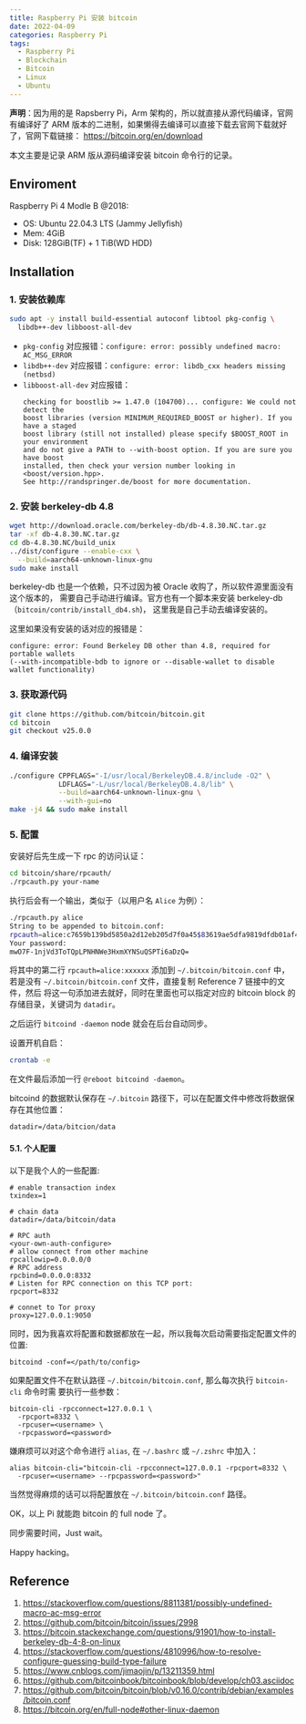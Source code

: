 ```yaml
---
title: Raspberry Pi 安装 bitcoin
date: 2022-04-09
categories: Raspberry Pi
tags:
  - Raspberry Pi
  - Blockchain
  - Bitcoin
  - Linux
  - Ubuntu
---
```


**声明**：因为用的是 Rapsberry Pi，Arm 架构的，所以就直接从源代码编译，官网有编译好了 ARM
版本的二进制，如果懒得去编译可以直接下载去官网下载就好了，官网下载链接：
https://bitcoin.org/en/download

本文主要是记录 ARM 版从源码编译安装 bitcoin 命令行的记录。

## Enviroment

Raspberry Pi 4 Modle B @2018:

- OS: Ubuntu 22.04.3 LTS (Jammy Jellyfish)
- Mem: 4GiB
- Disk: 128GiB(TF) + 1 TiB(WD HDD)

## Installation

### 1. 安装依赖库

```bash
sudo apt -y install build-essential autoconf libtool pkg-config \
  libdb++-dev libboost-all-dev
```

- `pkg-config` 对应报错：`configure: error: possibly undefined macro: AC_MSG_ERROR`
- `libdb++-dev` 对应报错：`configure: error: libdb_cxx headers missing (netbsd)`
- `libboost-all-dev` 对应报错：
  ```
  checking for boostlib >= 1.47.0 (104700)... configure: We could not detect the
  boost libraries (version MINIMUM_REQUIRED_BOOST or higher). If you have a staged
  boost library (still not installed) please specify $BOOST_ROOT in your environment
  and do not give a PATH to --with-boost option. If you are sure you have boost
  installed, then check your version number looking in <boost/version.hpp>.
  See http://randspringer.de/boost for more documentation.
  ```

### 2. 安装 berkeley-db 4.8

```bash
wget http://download.oracle.com/berkeley-db/db-4.8.30.NC.tar.gz
tar -xf db-4.8.30.NC.tar.gz
cd db-4.8.30.NC/build_unix
../dist/configure --enable-cxx \
  --build=aarch64-unknown-linux-gnu
sudo make install
```

berkeley-db 也是一个依赖，只不过因为被 Oracle 收购了，所以软件源里面没有这个版本的，
需要自己手动进行编译。官方也有一个脚本来安装 berkeley-db（`bitcoin/contrib/install_db4.sh`)，
这里我是自己手动去编译安装的。

这里如果没有安装的话对应的报错是：

```
configure: error: Found Berkeley DB other than 4.8, required for portable wallets
(--with-incompatible-bdb to ignore or --disable-wallet to disable wallet functionality)
```

### 3. 获取源代码

```bash
git clone https://github.com/bitcoin/bitcoin.git
cd bitcoin
git checkout v25.0.0
```

### 4. 编译安装

```bash
./configure CPPFLAGS="-I/usr/local/BerkeleyDB.4.8/include -O2" \
            LDFLAGS="-L/usr/local/BerkeleyDB.4.8/lib" \
            --build=aarch64-unknown-linux-gnu \
            --with-gui=no
make -j4 && sudo make install
```

### 5. 配置

安装好后先生成一下 rpc 的访问认证：

```bash
cd bitcoin/share/rpcauth/
./rpcauth.py your-name
```

执行后会有一个输出，类似于（以用户名 `Alice` 为例）：

```bash
./rpcauth.py alice
String to be appended to bitcoin.conf:
rpcauth=alice:c7659b139bd5850a2d12eb205d7f0a45$83619ae5dfa9819dfdb01af41fcd95fbc3cb3fb75e9b7a2fb614351dbf0b5bb8
Your password:
mwO7F-1njVd3ToTQpLPNHNWe3HxmXYNSuQSPTi6aDzQ=
```

将其中的第二行 `rpcauth=alice:xxxxxx` 添加到 `~/.bitcoin/bitcoin.conf` 中，
若是没有 `~/.bitcoin/bitcoin.conf` 文件，直接复制 Reference 7 链接中的文件，然后
将这一句添加进去就好，同时在里面也可以指定对应的 bitcoin block 的存储目录，关键词为 `datadir`。

之后运行 `bitcoind -daemon` node 就会在后台自动同步。

设置开机自启：

```bash
crontab -e
```

在文件最后添加一行 `@reboot bitcoind -daemon`。

bitcoind 的数据默认保存在 `~/.bitcoin` 路径下，可以在配置文件中修改将数据保存在其他位置：

```
datadir=/data/bitcion/data
```

#### 5.1. 个人配置

以下是我个人的一些配置:

```
# enable transaction index
txindex=1

# chain data
datadir=/data/bitcoin/data

# RPC auth
<your-own-auth-configure>
# allow connect from other machine
rpcallowip=0.0.0.0/0
# RPC address
rpcbind=0.0.0.0:8332
# Listen for RPC connection on this TCP port:
rpcport=8332

# connet to Tor proxy
proxy=127.0.0.1:9050
```

同时，因为我喜欢将配置和数据都放在一起，所以我每次启动需要指定配置文件的位置:

```
bitcoind -conf=</path/to/config>
```

如果配置文件不在默认路径 `~/.bitcoin/bitcoin.conf`, 那么每次执行 `bitcoin-cli` 命令时需
要执行一些参数：

```Shell
bitcoin-cli -rpcconnect=127.0.0.1 \
  -rpcport=8332 \
  -rpcuser=<username> \
  -rpcpassword=<password>
```

嫌麻烦可以对这个命令进行 `alias`, 在 `~/.bashrc` 或 `~/.zshrc` 中加入：

```
alias bitcoin-cli="bitcoin-cli -rpcconnect=127.0.0.1 -rpcport=8332 \
  -rpcuser=<username> --rpcpassword=<password>"
```

当然觉得麻烦的话可以将配置放在 `~/.bitcoin/bitcoin.conf` 路径。

OK，以上 Pi 就能跑 bitcoin 的 full node 了。

同步需要时间，Just wait。

Happy hacking。

## Reference

1. https://stackoverflow.com/questions/8811381/possibly-undefined-macro-ac-msg-error
2. https://github.com/bitcoin/bitcoin/issues/2998
3. https://bitcoin.stackexchange.com/questions/91901/how-to-install-berkeley-db-4-8-on-linux
4. https://stackoverflow.com/questions/4810996/how-to-resolve-configure-guessing-build-type-failure
5. https://www.cnblogs.com/jimaojin/p/13211359.html
6. https://github.com/bitcoinbook/bitcoinbook/blob/develop/ch03.asciidoc
7. https://github.com/bitcoin/bitcoin/blob/v0.16.0/contrib/debian/examples/bitcoin.conf
8. https://bitcoin.org/en/full-node#other-linux-daemon
